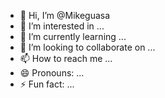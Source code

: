 - 👋 Hi, I’m @Mikeguasa
- 👀 I’m interested in ...
- 🌱 I’m currently learning ...
- 💞️ I’m looking to collaborate on ...
- 📫 How to reach me ...
- 😄 Pronouns: ...
- ⚡ Fun fact: ...

<!---
Mikeguasa/Mikeguasa is a ✨ special ✨ repository because its `README.md` (this file) appears on your GitHub profile.
You can click the Preview link to take a look at your changes.
--->
